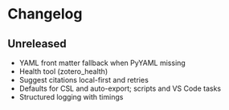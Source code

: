 # Changelog

## Unreleased

- YAML front matter fallback when PyYAML missing
- Health tool (zotero_health)
- Suggest citations local-first and retries
- Defaults for CSL and auto-export; scripts and VS Code tasks
- Structured logging with timings

